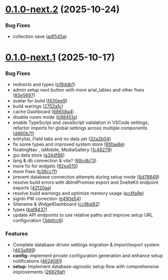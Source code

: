 # [0.1.0-next.2](https://github.com/SveltyCMS/SveltyCMS/compare/v0.1.0-next.1...v0.1.0-next.2) (2025-10-24)


### Bug Fixes

* collection save ([adf545a](https://github.com/SveltyCMS/SveltyCMS/commit/adf545a3f6e97a3a1d8f29d49ceb16970d75bcc7))

# [0.1.0-next.1](https://github.com/SveltyCMS/SveltyCMS/compare/v0.0.4...v0.1.0-next.1) (2025-10-17)

### Bug Fixes

- redirects and types ([cf8ddb1](https://github.com/SveltyCMS/SveltyCMS/commit/cf8ddb1d0a725a9b032aff5ef1d0457972ff84ee))
- admin setup next button with more arial_lables and other fixes ([83e5697](https://github.com/SveltyCMS/SveltyCMS/commit/83e569796649a446daca54a9aeaccee33b5ebce0))
- avatar for build ([f430ee9](https://github.com/SveltyCMS/SveltyCMS/commit/f430ee933f37d9dfa377b0043b2e1c7a4803efda))
- build warings ([2752a1c](https://github.com/SveltyCMS/SveltyCMS/commit/2752a1c19da012102463ef72a873f2600f29eb14))
- cache Dashboard ([68658a4](https://github.com/SveltyCMS/SveltyCMS/commit/68658a4aee0f8216bc69cad89ddb747ed74d7e76))
- disable runes mode ([b98451a](https://github.com/SveltyCMS/SveltyCMS/commit/b98451adfbbb81e722cea7d86f6b12b5ba88247f))
- enable TypeScript and JavaScript validation in VSCode settings; refactor imports for global settings across multiple components ([d460b7f](https://github.com/SveltyCMS/SveltyCMS/commit/d460b7fe316ec09681d6531c819512c25c2fc9d4))
- entrylist, Field tabs and no data yet ([32a2b04](https://github.com/SveltyCMS/SveltyCMS/commit/32a2b042bcc7e2030d144994f48474d40a54efe7))
- fix some types and improved system store ([95fae8e](https://github.com/SveltyCMS/SveltyCMS/commit/95fae8e6cc6063eae915ea85cbdd845a0af9bbe6))
- floatingNav , isMobile, MediaGallery ([1c48279](https://github.com/SveltyCMS/SveltyCMS/commit/1c4827916494daf2d72c9cb0c61e40eb99464bec))
- gui data store ([a34df86](https://github.com/SveltyCMS/SveltyCMS/commit/a34df86dfc858272daddd905425a01281be39c61))
- lang & db connection & vite? ([68cdb73](https://github.com/SveltyCMS/SveltyCMS/commit/68cdb73fa304b79b3b73dde3a46384a07beca600))
- more fix for widgets ([92ea510](https://github.com/SveltyCMS/SveltyCMS/commit/92ea5109b55cc9eb0e69df65602f818502261de9))
- more fixes ([b39cc7f](https://github.com/SveltyCMS/SveltyCMS/commit/b39cc7fbff0ae61b972d237b0ffe19cd43100df7))
- prevent database connection attempts during setup mode ([6d79849](https://github.com/SveltyCMS/SveltyCMS/commit/6d79849b8bbb0ac6a629e016bf7ff11cff6aa34a))
- resolve build errors with dbInitPromise export and SvelteKit endpoint exports ([42f20aa](https://github.com/SveltyCMS/SveltyCMS/commit/42f20aa0d428d48facb1e5833c5a979bc0aef2d2))
- resolve build warnings and optimize memory usage ([ec4fa9e](https://github.com/SveltyCMS/SveltyCMS/commit/ec4fa9e756d2a3bbbd6ca8cdbf7041ceea4c4227))
- signIn PW correction ([e490e54](https://github.com/SveltyCMS/SveltyCMS/commit/e490e543892987ddee2d55b60f231f2fca4c1a9e))
- Sitename & WidgetDashboard ([cc9bd82](https://github.com/SveltyCMS/SveltyCMS/commit/cc9bd8262e69d34ebb13844f30899441ada1a244))
- types ([baf8437](https://github.com/SveltyCMS/SveltyCMS/commit/baf843790f511ec6811daabe1ead6fd26a408d8b))
- update API endpoints to use relative paths and improve setup URL configuration ([3defcc6](https://github.com/SveltyCMS/SveltyCMS/commit/3defcc632c580db3bdad4cfb4f2c77b940b16031))

### Features

- Complete database-driven settings migration & import/export system ([463a899](https://github.com/SveltyCMS/SveltyCMS/commit/463a899941b244b1d3d88cf4853f54ff97663f11))
- **config:** implement private configuration generation and enhance setup notifications ([4624081](https://github.com/SveltyCMS/SveltyCMS/commit/46240816060f1c9a48f68beda3139d37b4ee2329))
- **setup:** Implement database-agnostic setup flow with comprehensive improvements ([26829af](https://github.com/SveltyCMS/SveltyCMS/commit/26829af24e67c6413c18ce5ecb4575fefb3b40c1))
